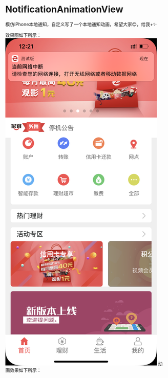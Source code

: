 # NotificationAnimationView
模仿iPhone本地通知，自定义写了一个本地通知动画，希望大家😍，给我+✨

效果图如下所示：
![IMG_2039.](https://github.com/xiaoyang-iOS/NotificationAnimationView/blob/master/IMG_2039.PNG)
动画效果如下所示：
